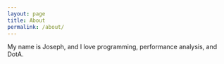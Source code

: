 ```yaml
---
layout: page
title: About
permalink: /about/
---
```


My name is Joseph, and I love programming, performance analysis, and DotA.
